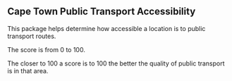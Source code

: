 ## Cape Town Public Transport Accessibility

This package helps determine how accessible a location is to public transport routes.

The score is from 0 to 100. 

The closer to 100 a score is to 100 the better the quality of public transport is in that area. 

